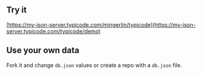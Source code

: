 ## Try it

[https://my-json-server.typicode.com/mingerlin/typicode](https://my-json-server.typicode.com/typicode/demo)

## Use your own data

Fork it and change `db.json` values or create a repo with a `db.json` file.
